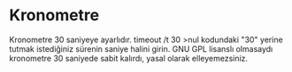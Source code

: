 # Kronometre
Kronometre 30 saniyeye ayarlıdır. timeout /t 30 >nul kodundaki "30" yerine tutmak istediğiniz sürenin saniye halini girin. GNU GPL lisanslı olmasaydı kronometre 30 saniyede sabit kalırdı, yasal olarak elleyemezsiniz.
